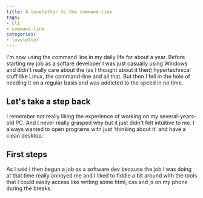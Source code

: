 ```yaml
---
title: A loveletter to the command-line
tags: 
- cli
- command-line
categories:
- loveletter
---
```


I'm now using the command line in my daily life for about a year. Before starting my job as a softare developer I was just casually using Windows and didn't really care about the (as I thought about it then) hypertechnical stuff like Linux, the command-line and all that. But then I fell in the hole of needing it on a regular basis and was addicted to the speed in no time.

## Let's take a step back
I remember not really liking the experience of working on my several-years-old PC. And I never really grasped why but it just didn't felt intuitive to me. I always wanted to open programs with just 'thinking about it' and have a clean desktop.

## First steps
As I said I then begun a job as a software dev because the job I was doing at that time really annoyed me and I liked to fiddle a bit around with the tools that I could easily access like writing some html, css and js on my phone during the breaks.
